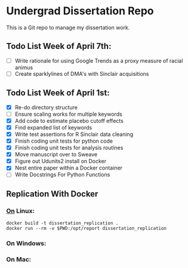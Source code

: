 # Undergrad Dissertation Repo
This is a Git repo to manage my dissertation work.

## Todo List Week of April 7th:

- [ ] Write rationale for using Google Trends as a proxy measure of racial animus
- [ ] Create sparklylines of DMA's with Sinclair acquisitions

## Todo List Week of April 1st:

- [x] Re-do directory structure
- [ ] Ensure scaling works for multiple keywords
- [x] Add code to estimate placebo cutoff effects
- [x] Find expanded list of keywords
- [x] Write test assertions for R Sinclair data cleaning
- [x] Finish coding unit tests for python code
- [x] Finish coding unit tests for analysis routines
- [x] Move manuscript over to Sweave
- [x] Figure out Udunits2 install on Docker
- [x] Nest entire paper within a Docker container
- [ ] Write Docstrings For Python Functions

## Replication With Docker
### [On](On) Linux:
```
docker build -t dissertation_replication .
docker run --rm -v $PWD:/opt/report dissertation_replication
```
### On Windows:
### On Mac:
